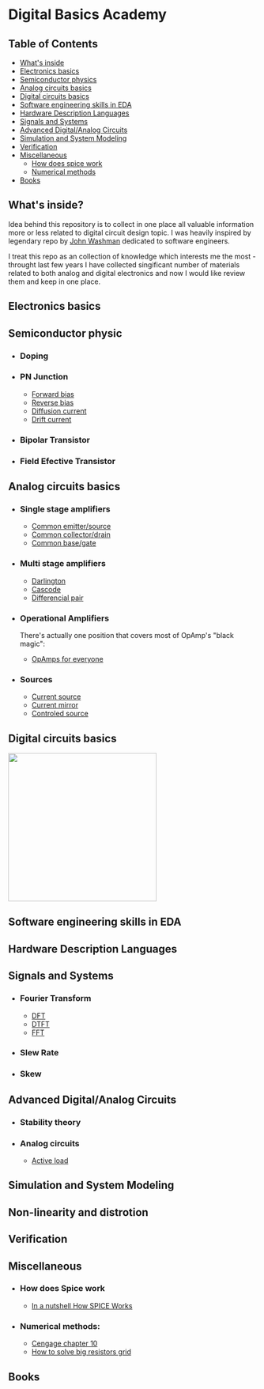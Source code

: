 # Digital Basics Academy

## Table of Contents
 - [What's inside](#what's-inside?)
 - [Electronics basics](#Electronics-basics)
 - [Semiconductor physics](#Semiconductor-physics) 
 - [Analog circuits basics](#Analog-circuits-basics)
 - [Digital circuits basics](#Digital-circuits-basics)
 - [Software engineering skills in EDA](#Software-engineering-skills-in-EDA)
 - [Hardware Description Languages](#Hardware-Description-Languages)
 - [Signals and Systems](#Signals-and-Systems)
 - [Advanced Digital/Analog Circuits](#Advanced-Digital-Circruits)
 - [Simulation and System Modeling](#Simulation-and-System-Modeling)
 - [Verification](#Verification)
 - [Miscellaneous](#Miscellaneous)
 	- [How does spice work]()
	- [Numerical methods]()
 - [Books](#Books)



## What's inside?
Idea behind this repository is to collect in one place all valuable information more or less related to digital circuit design topic. 
I was heavily inspired by legendary repo by [John Washman](https://github.com/jwasham/coding-interview-university/blob/master/README.md) dedicated to software engineers.

I treat this repo as an collection of knowledge which interests me the most - throught last few years I have collected singificant number of materials related 
to both analog and digital electronics and now I would like review them and keep in one place.


## Electronics basics

## Semiconductor physic
 - ### Doping

 - ### PN Junction

	- [Forward bias]()
	- [Reverse bias]()
	- [Diffusion current](http://www.physics-and-radio-electronics.com/electronic-devices-and-circuits/semiconductor/diffusion-current.html)
	- [Drift current](http://www.physics-and-radio-electronics.com/electronic-devices-and-circuits/semiconductor/drift-current.html)

 - ### Bipolar Transistor
 - ### Field Efective Transistor

## Analog circuits basics
 - ### Single stage amplifiers
  
	- [Common emitter/source]()
	- [Common collector/drain]()
	- [Common base/gate]()

- ### Multi stage amplifiers

	 - [Darlington]()
	 - [Cascode]()
	 - [Differencial pair]()

- ### Operational Amplifiers

   There's actually one position that covers most of OpAmp's "black magic":
 	 - [OpAmps for everyone](http://web.mit.edu/6.101/www/reference/op_amps_everyone.pdf)

- ### Sources

	- [Current source]()
	- [Current mirror]()
	- [Controled source]()

## Digital circuits basics

<img src="http://img.pr0gramm.com/2014/09/05/a715a950599ca0df.jpg" width="300">

## Software engineering skills in EDA

## Hardware Description Languages

## Signals and Systems

 - ### Fourier Transform
  
	- [DFT]()
	- [DTFT]()
	- [FFT]()

 - ### Slew Rate

 - ### Skew


## Advanced Digital/Analog Circuits

 - ### Stability theory

 - ### Analog circuits

	- [Active load]()

## Simulation and System Modeling

## Non-linearity and distrotion

## Verification

## Miscellaneous

 - ### How does Spice work
	- [In a nutshell How SPICE Works](http://emcs.org/acstrial/newsletters/summer09/HowSpiceWorks.pdf)
 - ### Numerical methods:
	- [Cengage chapter 10](http://www.cengage.com/resource_uploads/downloads/1305658000_528716.pdf)
	- [How to solve big resistors grid](https://ocw.mit.edu/courses/electrical-engineering-and-computer-science/6-336j-introduction-to-numerical-simulation-sma-5211-fall-2003/lecture-notes/lec4.pdf)

## Books

